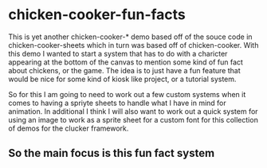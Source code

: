 # chicken-cooker-fun-facts

This is yet another chicken-cooker-\* demo based off of the souce code in chicken-cooker-sheets which in turn was based off of chicken-cooker. With this demo I wanted to start a system that has to do with a charicter appearing at the bottom of the canvas to mention some kind of fun fact about chickens, or the game. The idea is to just have a fun feature that would be nice for some kind of kiosk like project, or a tutorial system. 

So for this I am going to need to work out a few custom systems when it comes to having a spriyte sheets to handle what I have in mind for animation. In additional I think I will also want to work out a quick system for using an image to work as a sprite sheet for a custom font for this collection of demos for the clucker framework.

## So the main focus is this fun fact system


